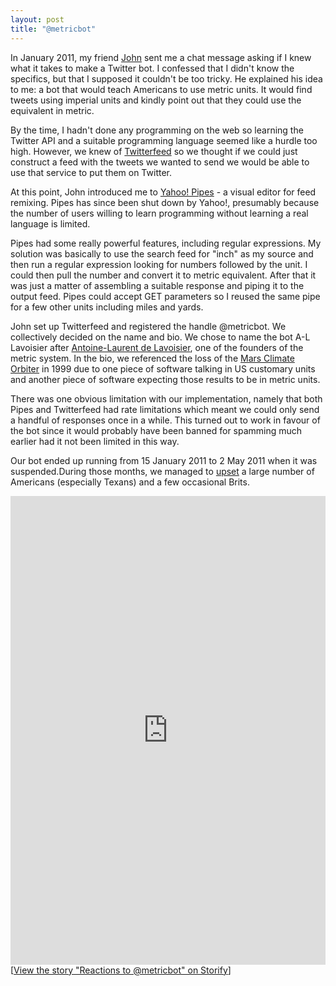 ```yaml
---
layout: post
title: "@metricbot"
---
```


In January 2011, my friend [John](http://www.johnkaberg.se) sent me a chat
message asking if I knew what it
takes to make a Twitter bot. I confessed that I didn't know the specifics, but
that I supposed it couldn't be too tricky. He explained his idea to me: a bot
that would teach Americans to use metric units. It would find tweets using
imperial units and kindly point out that they could use the equivalent in
metric.

By the time, I hadn't done any programming on the web so learning the Twitter
API and a suitable programming language seemed like a hurdle too high. However,
we knew of [Twitterfeed](http://twitterfeed.com/) so we thought if we could just
construct a feed with the tweets we wanted to send we would be able to use that
service to put them on Twitter.

At this point, John introduced me to
[Yahoo! Pipes](https://en.wikipedia.org/wiki/Yahoo!_Pipes) - a visual editor for
feed remixing. Pipes has since been shut down by Yahoo!, presumably because the
number of users willing to learn programming without learning a real language
is limited.

Pipes had some really powerful features, including regular expressions.
My solution was basically to use the search feed for "inch" as my source and
then run a regular expression looking for numbers followed by the unit. I could
then pull the number and convert it to metric equivalent. After that it was just
a matter of assembling a suitable response and piping it to the output feed.
Pipes could accept GET parameters so I reused the same pipe for a few other
units including miles and yards.

John set up Twitterfeed and registered the handle @metricbot. We collectively
decided on the name and bio. We chose to name the bot A-L Lavoisier after
[Antoine-Laurent de Lavoisier](https://en.wikipedia.org/wiki/Antoine_Lavoisier),
one of the founders of the metric system. In the bio, we referenced the loss of
the [Mars Climate Orbiter](https://en.wikipedia.org/wiki/Mars_Climate_Orbiter)
in 1999 due to one piece of software talking in US customary units and another
piece of software expecting those results to be in metric units.

There was one obvious limitation with our implementation, namely that both
Pipes and Twitterfeed had rate limitations which meant we could only send a
handful of responses once in a while. This turned out to work in favour of the
bot since it would probably have been banned for spamming much earlier had it
not been limited in this way.

Our bot ended up running from 15 January 2011 to
2 May 2011 when it was suspended.During those months, we managed to
[upset](https://twitter.com/search?q=%40metricbot&src=typd)
a large number of Americans (especially Texans) and a few occasional Brits.

<div class="storify"><iframe src="http://storify.com/belteshassar/reactions-to-metricbot/embed" width="100%" height="750" frameborder="no" allowtransparency="true"></iframe><script src="http://storify.com/belteshassar/reactions-to-metricbot.js"></script><noscript>[<a href="http://storify.com/belteshassar/reactions-to-metricbot" target="_blank">View the story "Reactions to @metricbot" on Storify</a>]</noscript></div>
